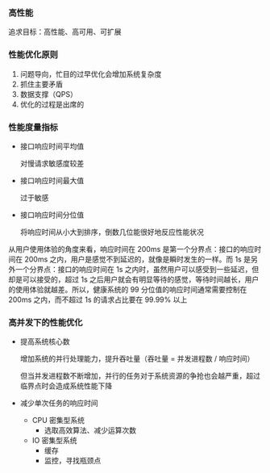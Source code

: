 ### 高性能

追求目标：高性能、高可用、可扩展

### 性能优化原则

1. 问题导向，忙目的过早优化会增加系统复杂度
1. 抓住主要矛盾
1. 数据支撑（QPS）
1. 优化的过程是出席的

### 性能度量指标

- 接口响应时间平均值

  对慢请求敏感度较差

- 接口响应时间最大值

  过于敏感

- 接口响应时间分位值

  将响应时间从小大到排序，倒数几位能很好地反应性能状况

从用户使用体验的角度来看，响应时间在 200ms 是第一个分界点：接口的响应时间在 200ms 之内，用户是感觉不到延迟的，就像是瞬时发生的一样。而 1s 是另外一个分界点：接口的响应时间在 1s 之内时，虽然用户可以感受到一些延迟，但却是可以接受的，超过 1s 之后用户就会有明显等待的感觉，等待时间越长，用户的使用体验就越差。所以，健康系统的 99 分位值的响应时间通常需要控制在 200ms 之内，而不超过 1s 的请求占比要在 99.99% 以上

### 高并发下的性能优化

- 提高系统核心数

  增加系统的并行处理能力，提升吞吐量（吞吐量 = 并发进程数 / 响应时间）

  但当并发进程数不断增加，并行的任务对于系统资源的争抢也会越严重，超过临界点时会造成系统性能下降

- 减少单次任务的响应时间

  - CPU 密集型系统
    - 选取高效算法、减少运算次数
  - IO 密集型系统
    - 缓存
    - 监控，寻找瓶颈点
